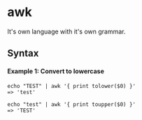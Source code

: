 # awk

It's own language with it's own grammar.

## Syntax

#### Example 1: Convert to lowercase

```shell
echo "TEST" | awk '{ print tolower($0) }'
=> 'test'

echo "test" | awk '{ print toupper($0) }'
=> 'TEST'
```
